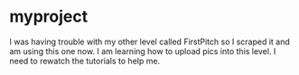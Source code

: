 # myproject
I was having trouble with my other level called FirstPitch so I scraped it and am using this one now. I am learning how to upload pics into this level. I need to rewatch the tutorials to help me. 
